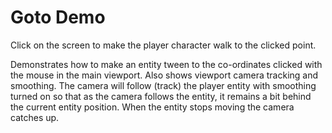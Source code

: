 # Goto Demo
Click on the screen to make the player character walk to the clicked point.

Demonstrates how to make an entity tween to the co-ordinates clicked with the mouse in the main viewport. Also shows
viewport camera tracking and smoothing. The camera will follow (track) the player entity with smoothing turned on so
that as the camera follows the entity, it remains a bit behind the current entity position. When the entity stops moving
the camera catches up.